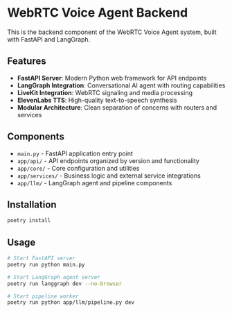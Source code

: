 # WebRTC Voice Agent Backend

This is the backend component of the WebRTC Voice Agent system, built with FastAPI and LangGraph.

## Features

- **FastAPI Server**: Modern Python web framework for API endpoints
- **LangGraph Integration**: Conversational AI agent with routing capabilities
- **LiveKit Integration**: WebRTC signaling and media processing
- **ElevenLabs TTS**: High-quality text-to-speech synthesis
- **Modular Architecture**: Clean separation of concerns with routers and services

## Components

- `main.py` - FastAPI application entry point
- `app/api/` - API endpoints organized by version and functionality
- `app/core/` - Core configuration and utilities
- `app/services/` - Business logic and external service integrations
- `app/llm/` - LangGraph agent and pipeline components

## Installation

```bash
poetry install
```

## Usage

```bash
# Start FastAPI server
poetry run python main.py

# Start LangGraph agent server
poetry run langgraph dev --no-browser

# Start pipeline worker
poetry run python app/llm/pipeline.py dev
```
